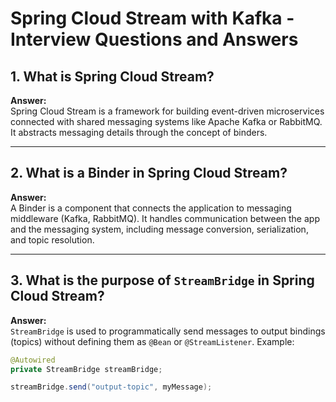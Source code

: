 # Spring Cloud Stream with Kafka - Interview Questions and Answers

## 1. What is Spring Cloud Stream?

**Answer:**  
Spring Cloud Stream is a framework for building event-driven microservices connected with shared messaging systems like Apache Kafka or RabbitMQ. It abstracts messaging details through the concept of binders.

---

## 2. What is a Binder in Spring Cloud Stream?

**Answer:**  
A Binder is a component that connects the application to messaging middleware (Kafka, RabbitMQ). It handles communication between the app and the messaging system, including message conversion, serialization, and topic resolution.

---

## 3. What is the purpose of `StreamBridge` in Spring Cloud Stream?

**Answer:**  
`StreamBridge` is used to programmatically send messages to output bindings (topics) without defining them as `@Bean` or `@StreamListener`. Example:

```java
@Autowired
private StreamBridge streamBridge;

streamBridge.send("output-topic", myMessage);
